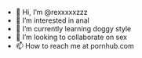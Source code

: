- 👋 Hi, I’m @rexxxxxzzz
- 👀 I’m interested in anal
- 🌱 I’m currently learning doggy style
- 💞️ I’m looking to collaborate on sex
- 📫 How to reach me at pornhub.com

<!---
rexxxxxzzz/rexxxxxzzz is a ✨ special ✨ repository because its `README.md` (this file) appears on your GitHub profile.
You can click the Preview link to take a look at your changes.
--->

